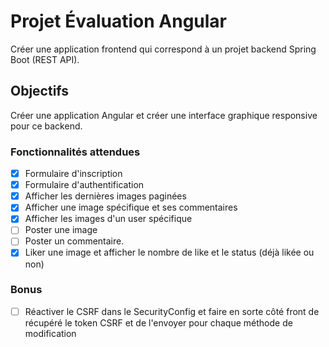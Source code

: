 # Projet Évaluation Angular

Créer une application frontend qui correspond à un projet backend Spring Boot (REST API).  

## Objectifs

Créer une application Angular et créer une interface graphique responsive pour ce backend.

### Fonctionnalités attendues

- [x] Formulaire d'inscription
- [x] Formulaire d'authentification
- [x] Afficher les dernières images paginées
- [x] Afficher une image spécifique et ses commentaires
- [x] Afficher les images d'un user spécifique
- [ ] Poster une image
- [ ] Poster un commentaire. 
- [x] Liker une image et afficher le nombre de like et le status (déjà likée ou non)

### Bonus

- [ ] Réactiver le CSRF dans le SecurityConfig et faire en sorte côté front de récupéré le token
  CSRF et de l'envoyer pour chaque méthode de modification

